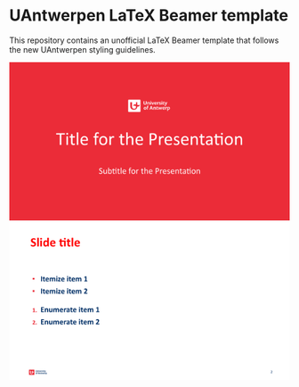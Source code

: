UAntwerpen LaTeX Beamer template
================================

This repository contains an unofficial LaTeX Beamer template that follows the new UAntwerpen styling guidelines.

![Title Slide](example_images/title_slide.png)
![Content Slide](example_images/content_slide.png)

